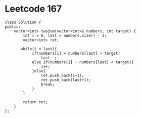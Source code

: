 # Leetcode 167
    class Solution {
    public:
        vector<int> twoSum(vector<int>& numbers, int target) {
            int i = 0, last = numbers.size() - 1;
            vector<int> ret;

           while(i < last){
                if(numbers[i] + numbers[last] > target)
                    last--;
                else if(numbers[i] + numbers[last] < target){
                    i++;
                }else{
                    ret.push_back(i+1);
                    ret.push_back(last+1);
                    break;
                }
            }

            return ret;
        }
    };

